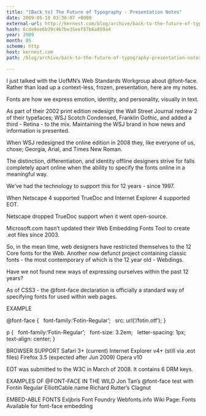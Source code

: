 ```yaml
---
title: "[Back to] The Future of Typography - Presentation Notes"
date: 2009-05-18 03:36:07 +0000
external-url: http://kernest.com/blog/archive/back-to-the-future-of-typography-presentation-notes
hash: 6cde0ee6b39c467be35eef87b6a859a4
year: 2009
month: 05
scheme: http
host: kernest.com
path: /blog/archive/back-to-the-future-of-typography-presentation-notes

---
```


I just talked with the UofMN’s Web Standards Workgroup about @font-face. Rather than load up a context-less, frozen, presentation, here are my notes.

Fonts are how we express emotion, identity, and personality, visually in text. 

As part of their  2002 print edition redesign the Wall Street Journal redrew 2 of their typefaces; WSJ Scotch Condensed, Franklin Gothic, and added a third - Retina - to the mix. Maintaining the WSJ brand in how news and information is presented.

When WSJ redesigned the online edition in 2008 they, like everyone of us, chose; Georgia, Arial, and Times New Roman. 

The distinction, differentiation, and identity offline designers strive for falls completely apart online when the ability to specify the fonts online in a meaningful way.

We’ve had the technology to support this for 12 years - since 1997.

When Netscape 4 supported TrueDoc and Internet Explorer 4 supported EOT.

Netscape dropped TrueDoc support when it went open-source.

Microsoft.com hasn’t updated their Web Embedding Fonts Tool to create .eot files since 2003.

So, in the mean time, web designers have restricted themselves to the 12 Core fonts for the Web. Another now defunct project containing classic fonts - the most contemporary of which is the 12 year old - Webdings. 

Have we not found new ways of expressing ourselves within the past 12 years?

As of CSS3 - the @font-face declaration is officially a standard way of specifying fonts for used within web pages. 

EXAMPLE

@font-face &#123;
  font-family:‘Fotin-Regular’;
  src: url(‘/fotin.otf’);
&#125;

p &#123;
  font-family:‘Fotin-Regular’;
  font-size: 3.2em;
  letter-spacing: 1px;
  text-align: center;
&#125;


BROWSER SUPPORT
Safari 3+ (current)
Internet Explorer v4+ (still via .eot files)
Firefox 3.5 (expected after Jun 2009)
Opera v10 

EOT was submitted to the W3C in March of 2008. It contains 6 DRM keys. 

EXAMPLES OF @FONT-FACE IN THE WILD
Jon Tan’s @font-face test with Fontin Regular
ElliottCable.name
Richard Rutter’s Clagnut

EMBED-ABLE FONTS
Exljbris Font Foundry
Webfonts.info Wiki Page: Fonts Available for font-face embedding

